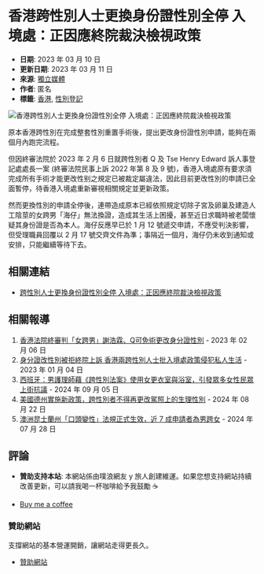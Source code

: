 # 香港跨性別人士更換身份證性別全停 入境處：正因應終院裁決檢視政策

- **日期**: 2023 年 03 月 10 日
- **更新日期**: 2023 年 03 月 11 日
- **來源**: [獨立媒體](https://www.inmediahk.net/node/%E7%A4%BE%E9%81%8B/%E8%B7%A8%E6%80%A7%E5%88%A5%E4%BA%BA%E5%A3%AB%E6%9B%B4%E6%8F%9B%E8%BA%AB%E4%BB%BD%E8%AD%89%E6%80%A7%E5%88%A5%E5%85%A8%E5%81%9C-%E5%85%A5%E5%A2%83%E8%99%95%EF%BC%9A%E6%AD%A3%E5%9B%A0%E6%87%89%E7%B5%82%E9%99%A2%E8%A3%81%E6%B1%BA%E6%AA%A2%E8%A6%96%E6%94%BF%E7%AD%96)
- **作者**: 匿名
- **標籤**: [香港](/regions/%e9%a6%99%e6%b8%af/), [性別登記](/tags/%e6%80%a7%e5%88%a5%e7%99%bb%e8%a8%98/)

![香港跨性別人士更換身份證性別全停 入境處：正因應終院裁決檢視政策](https://archive.md/K8yyh/aab54f21e3ac653fb1ed2637c778a6c2f5377a06.jpg)

原本香港跨性別在完成整套性別重置手術後，提出更改身份證性別申請，能夠在兩個月內跑完流程。

但因終審法院於 2023 年 2 月 6 日就跨性別者 Q 及 Tse Henry Edward 訴人事登記處處長一案 (終審法院民事上訴 2022 年第 8 及 9 號)，香港入境處原有要求須完成所有手術才能更改性别之規定已被裁定屬違法，因此目前更改性別的申請已全面暫停，待香港入境處重新審視相關規定並更新政策。

然而更換性別的申請全停後，連帶造成原本已經依照規定切除子宮及卵巢及建造人工陰莖的女跨男「海仔」無法換證，造成其生活上困擾，甚至近日求職時被老闆懷疑其身份證是否為本人。海仔反應早已於 1 月 12 號遞交申請，不應受判決影響，但受理職員回覆以 2 月 17 號交齊文件為準；事隔近一個月，海仔仍未收到通知或安排，只能繼續等待下去。

## 相關連結

- [跨性別人士更換身份證性別全停 入境處：正因應終院裁決檢視政策](https://www.inmediahk.net/node/%E7%A4%BE%E9%81%8B/%E8%B7%A8%E6%80%A7%E5%88%A5%E4%BA%BA%E5%A3%AB%E6%9B%B4%E6%8F%9B%E8%BA%AB%E4%BB%BD%E8%AD%89%E6%80%A7%E5%88%A5%E5%85%A8%E5%81%9C-%E5%85%A5%E5%A2%83%E8%99%95%EF%BC%9A%E6%AD%A3%E5%9B%A0%E6%87%89%E7%B5%82%E9%99%A2%E8%A3%81%E6%B1%BA%E6%AA%A2%E8%A6%96%E6%94%BF%E7%AD%96)
  
## 相關報導

1. [香港法院終審判「女跨男」謝浩霖、Q可免術更改身分證性別](https://noselfidtw.cc/news/kh-xie-haolin-q-change-gender-id/) - 2023 年 02 月 06 日
2. [身分證改性別被拒終院上訴 香港兩跨性別人士批入境處政策侵犯私人生活](https://noselfidtw.cc/news/transgender-man-gender-change-denied-by-hong-kong-immigration/) - 2023 年 01 月 04 日
3. [西班牙：男護理師藉《跨性別法案》使用女更衣室與浴室，引發眾多女性民眾上街抗議](https://noselfidtw.cc/news/spain-thugs-become-women/) - 2024 年 09 月 05 日
4. [美國德州實施新政策，跨性別者不得再更改駕照上的生理性別](https://noselfidtw.cc/news/transgender-texans-blocked-from-changing-their-sex-on-their-drivers/) - 2024 年 08 月 22 日
5. [澳洲昆士蘭州「口頭變性」法規正式生效，近 7 成申請者為男跨女](https://noselfidtw.cc/news/hundreds-of-aussies-rush-to-change-the-gender-listed-on/) - 2024 年 07 月 28 日

## 評論

- **贊助支持本站**: 本網站係由噗浪網友 y 旅人創建維運。如果您想支持網站持續改善更新，可以請我喝一杯咖啡給予我鼓勵 ☕

- [Buy me a coffee](https://buymeacoffee.com/noselfid.tw)

### 贊助網站

支撐網站的基本營運開銷，讓網站走得更長久。

- [贊助網站](https://noselfidtw.cc/support)